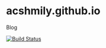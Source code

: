 # acshmily.github.io
Blog

[![Build Status](https://travis-ci.org/acshmily/acshmily.github.io.svg?branch=backup)](https://travis-ci.org/acshmily/acshmily.github.io)
